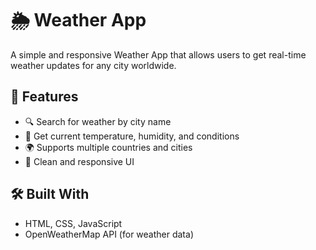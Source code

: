 # 🌦️ Weather App

A simple and responsive Weather App that allows users to get real-time weather updates for any city worldwide.

## 🚀 Features

- 🔍 Search for weather by city name
- 📍 Get current temperature, humidity, and conditions
- 🌍 Supports multiple countries and cities
- 🎨 Clean and responsive UI

## 🛠️ Built With

- HTML, CSS, JavaScript  
- OpenWeatherMap API (for weather data)


